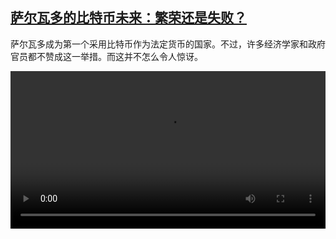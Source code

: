 <!--1631013425000-->
[萨尔瓦多的比特币未来：繁荣还是失败？](https://www.dw.com/zh/%E8%90%A8%E5%B0%94%E7%93%A6%E5%A4%9A%E7%9A%84%E6%AF%94%E7%89%B9%E5%B8%81%E6%9C%AA%E6%9D%A5%EF%BC%9A%E7%B9%81%E8%8D%A3%E8%BF%98%E6%98%AF%E5%A4%B1%E8%B4%A5%EF%BC%9F%20%20%20%20/a-59110286)
------

<p>萨尔瓦多成为第一个采用比特币作为法定货币的国家。不过，许多经济学家和政府官员都不赞成这一举措。而这并不怎么令人惊讶。</small></p><video src="https://tvdownloaddw-a.akamaihd.net/dwtv_video/flv/vdt_zh/2021/bchi210907_001_4451abitcoin_sd_avc.mp4" controls style="width:100%"></video>

